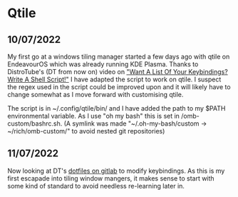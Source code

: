 # Qtile

## 10/07/2022

My first go at a windows tiling manager started a few days ago with qtile on EndeavourOS which was already running KDE Plasma. Thanks to DistroTube's (DT from now on) video on ["Want A List Of Your Keybindings? Write A Shell Script!"](https://www.youtube.com/watch?v=WkXyXIs-ZMI&t=1410s) I have adapted the script to work on qtile. I suspect the regex used in the script could be improved upon and it will likely have to change somewhat as I move forward with customising qtile.

The script is in ~/.config/qtile/bin/ and I have added the path to my $PATH environmental variable.  As I use "oh my bash" this is set in /omb-custom/bashrc.sh. (A symlink was made "~/.oh-my-bash/custom -> ~/rich/omb-custom/" to avoid nested git repositories)

## 11/07/2022

Now looking at DT's [dotfiles on gitlab](https://gitlab.com/dwt1/dotfiles) to modify keybindings.  As this is my first escapade into tiling window mangers, it makes sense to start with some kind of standard to avoid needless re-learning later in.
